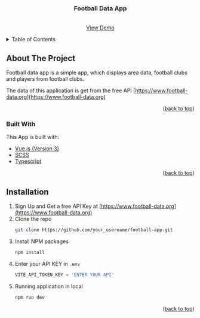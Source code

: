 <div align="center">
  <h3 align="center">Football Data App</h3>

  <p align="center">
    <br />
    <a href="https://footballdata-app.herokuapp.com/">View Demo</a>
  </p>
</div>

<!-- TABLE OF CONTENTS -->
<details>
  <summary>Table of Contents</summary>
  <ol>
    <li>
      <a href="#about-the-project">About The Project</a>
      <ul>
        <li><a href="#built-with">Built With</a></li>
      </ul>
    </li>
    <li>
      <a href="#getting-started">Installation</a>
    </li>
  </ol>
</details>



<!-- ABOUT THE PROJECT -->
## About The Project

Football data app is a simple app, which displays area data, football clubs and players from football clubs.

The data of this application is get from the free API [https://www.football-data.org](https://www.football-data.org)

<p align="right">(<a href="#top">back to top</a>)</p>



### Built With

This App is built with:

* [Vue.js (Version 3)](https://v3.vuejs.org/)
* [SCSS](https://sass-lang.com/)
* [Typescript](https://www.typescriptlang.org/)

<p align="right">(<a href="#top">back to top</a>)</p>



<!-- INSTALLATION -->
## Installation

1. Sign Up and Get a free API Key at [https://www.football-data.org](https://www.football-data.org)
2. Clone the repo
   ```sh
   git clone https://github.com/your_username/football-app.git
   ```
3. Install NPM packages
   ```sh
   npm install
   ```
4. Enter your API KEY in `.env`
   ```js
   VITE_API_TOKEN_KEY = 'ENTER YOUR API'
   ```
5. Running application in local
   ```sh
   npm run dev
   ```

<p align="right">(<a href="#top">back to top</a>)</p>